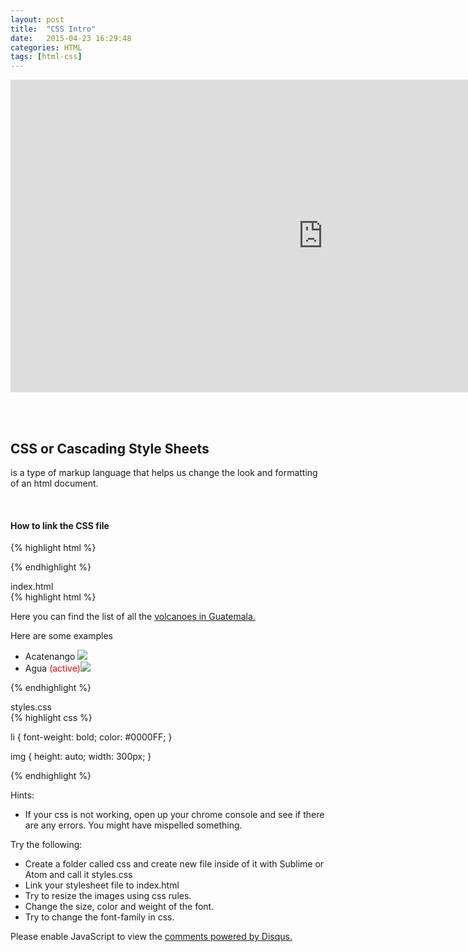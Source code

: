 ```yaml
---
layout: post
title:  "CSS Intro"
date:   2015-04-23 16:29:48
categories: HTML
tags: [html-css]
---
```


<iframe src="https://player.vimeo.com/video/127847015" width="1000" height="500" frameborder="0" webkitallowfullscreen mozallowfullscreen allowfullscreen></iframe>

<br><br>
<div class="not-on-video">
  <h2>CSS or Cascading Style Sheets</h2>
  <p>is a type of markup language that helps us change the look and formatting of an html document.</p>
</div>


<br>



<h4>How to link the CSS file</h4>

{% highlight html %}

<link rel="stylesheet" type="text/css" href="css/styles.css">

{% endhighlight %}


<figcaption>index.html</figcaption>
  {% highlight html %}

<!DOCTYPE html>
<html>
  <head>
    <title>Volcanoes in Guatemala</title>
    <link rel="stylesheet" type="text/css" href="css/styles.css">
  </head>
  <body>
    <p>Here you can find the list of all the <a href="http://en.wikipedia.org/wiki/List_of_volcanoes_in_Guatemala">volcanoes in Guatemala.</a></p>
    <p>Here are some examples</p>
    <ul>
      <li>Acatenango <img src="acatenango.jpg"></li>
      <li>Agua <span style="color:red">(active)</span><img src="agua.jpg"></li>
    </ul>
  </body>
</html>

{% endhighlight %}

<figcaption>styles.css</figcaption>
{% highlight css %}

li {
  font-weight: bold;
  color: #0000FF;
}

img {
  height: auto;
  width: 300px;
}

{% endhighlight %}

<p>Hints:</p>
<ul>
  <li>If your css is not working, open up your chrome console and see if there are any errors.  You might have mispelled something.</li>
</ul>

<p>Try the following:</p>
<ul>
  <li>Create a folder called css and create new file inside of it with Sublime or Atom and call it styles.css</li>
  <li>Link your stylesheet file to index.html</li>
  <li>Try to resize the images using css rules. </li>
  <li>Change the size, color and weight of the font.</li>
  <li>Try to change the font-family in css.  </li>
</ul> 


<div id="disqus_thread"></div>
<script type="text/javascript">
    /* * * CONFIGURATION VARIABLES * * */
    var disqus_shortname = 'devschool';

    /* * * DON'T EDIT BELOW THIS LINE * * */
    (function() {
        var dsq = document.createElement('script'); dsq.type = 'text/javascript'; dsq.async = true;
        dsq.src = '//' + disqus_shortname + '.disqus.com/embed.js';
        (document.getElementsByTagName('head')[0] || document.getElementsByTagName('body')[0]).appendChild(dsq);
    })();
</script>
<noscript>Please enable JavaScript to view the <a href="https://disqus.com/?ref_noscript" rel="nofollow">comments powered by Disqus.</a></noscript>